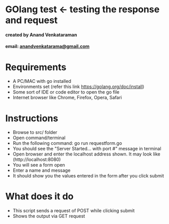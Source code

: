 # GOlang test <- testing the response and request

#### created by Anand Venkataraman
#### email: anandvenkatarama@gmail.com

# Requirements

- A PC/MAC with go installed
- Environments set (refer this link https://golang.org/doc/install)
- Some sort of IDE or code editor to open the go file
- Internet browser like Chrome, Firefox, Opera, Safari

# Instructions

- Browse to src/ folder
- Open command/terminal
- Run the following command: go run requestform.go
- You should see the "Server Started... with port #" message in terminal
- Open browser and enter the localhost address shown. It may look like (http://localhost:8080)
- You will see a form open
- Enter a name and message
- It should show you the values entered in the form after you click submit

# What does it do

* This script sends a request of POST while clicking submit
* Shows the output via GET request